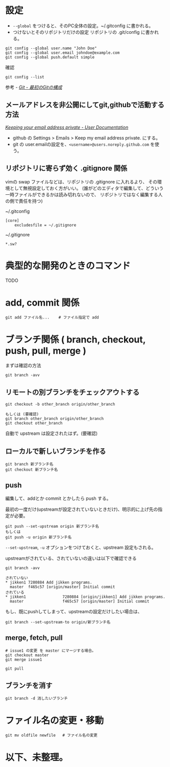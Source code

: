 # 設定

- `--global` をつけると、そのPC全体の設定。~/.gitconfig に書かれる。
- つけないとそのリポジトリだけの設定  リポジトリの .git/config に書かれる。

```
git config --global user.name "John Doe"
git config --global user.email johndoe@example.com
git config --global push.default simple
```

確認 

```
git config --list
```

参考 - <cite>[Git - 最初のGitの構成](https://git-scm.com/book/ja/v1/%E4%BD%BF%E3%81%84%E5%A7%8B%E3%82%81%E3%82%8B-%E6%9C%80%E5%88%9D%E3%81%AEGit%E3%81%AE%E6%A7%8B%E6%88%90 "Git - 最初のGitの構成")</cite>


## メールアドレスを非公開にしてgit,githubで活動する方法

<cite>[Keeping your email address private - User Documentation](https://help.github.com/articles/keeping-your-email-address-private/ "Keeping your email address private - User Documentation")</cite>

- github の Settings > Emails > Keep my email address private. にする。
- git の user.emailの設定を、`<username>@users.noreply.github.com` を使う。



## リポジトリに寄らず効く .gitignore 関係

vimの swap ファイルなどは、リポジトリの .gitignore に入れるより、
その環境として無視設定しておく方がいい。
(誰がどのエディタで編集して、どういう一時ファイルができるかは読み切れないので、
リポジトリではなく編集する人の側で責任を持つ)

~/.gitconfig

```
[core]
	excludesfile = ~/.gitignore
```

~/.gitignore

```
*.sw?
```



# 典型的な開発のときのコマンド

TODO

# add, commit 関係

```
git add ファイル名...    # ファイル指定で add
```


# ブランチ関係 ( branch, checkout, push, pull, merge )

まずは確認の方法

```
git branch -avv
```

## リモートの別ブランチをチェックアウトする

```
git checkout -b other_branch origin/other_branch

もしくは (要確認)
git branch other_branch origin/other_branch
git checkout other_branch
```

自動で upstream は設定されたはず。(要確認)


## ローカルで新しいブランチを作る

```
git branch 新ブランチ名
git checkout 新ブランチ名
```

## push

編集して、addとか commit とかしたら push する。

最初の一度だけ(upstreamが設定されていないときだけ)、明示的に上げ先の指定が必要。

```
git push --set-upstream origin 新ブランチ名
もしくは
git push -u origin 新ブランチ名
```

`--set-upstream`, `-u` オプションをつけておくと、upstream 設定もされる。

upstreamがされている、されていないの違いは以下で確認できる
```
git branch -avv

されていない
* jikken1 7280884 Add jikken programs.
  master  f465c57 [origin/master] Initial commit
されている
* jikken1                7280884 [origin/jikken1] Add jikken programs.
  master                 f465c57 [origin/master] Initial commit
```

もし、既にpushしてしまって、upstreamの設定だけしたい場合は、

```
git branch --set-upstream-to origin/新ブランチ名
```

## merge, fetch, pull

```
# issue1 の変更 を master にマージする場合。
git checkout master
git merge issue1
```

```
git pull 
```




## ブランチを消す

```
git branch -d 消したいブランチ
```


# ファイル名の変更・移動

```
git mv oldfile newfile   # ファイル名の変更
```



# 以下、未整理。





